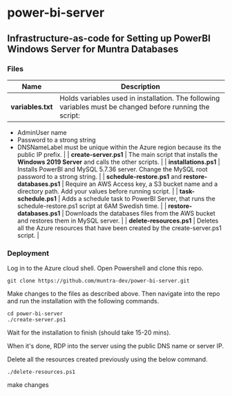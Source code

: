 # power-bi-server
## Infrastructure-as-code for Setting up PowerBI Windows Server for Muntra Databases

### Files
| Name | Description |
| ---- | ----------- |
| **variables.txt**  | Holds variables used in installation. The following variables must be changed before running the script:
   - AdminUser name
   - Password to a strong string
   - DNSNameLabel must be unique within the Azure region because its the public IP prefix. |
| **create-server.ps1**  | The main script that installs the **Windows 2019 Server** and calls the other scripts. |
| **installations.ps1**  | Installs PowerBI and MySQL 5.7.36 server. Change the MySQL root password to a strong string. |
| **schedule-restore.ps1**  and **restore-databases.ps1** | Require an AWS Access key, a S3 bucket name and a directory path. Add your values before running script. |
| **task-schedule.ps1**  | Adds a schedule task to PowerBI Server, that runs the schedule-restore.ps1 script at 6AM Swedish time. |
| **restore-databases.ps1**  | Downloads the databases files from the AWS bucket and restores them in MySQL server. |
| **delete-resources.ps1**  | Deletes all the Azure resources that have been created by the create-server.ps1 script. |

### Deployment

Log in to the Azure cloud shell. Open Powershell and clone this repo.

```
git clone https://github.com/muntra-dev/power-bi-server.git
```

Make changes to the files as described above. Then navigate into the repo and run the installation with the following commands.

```
cd power-bi-server
./create-server.ps1
```

Wait for the installation to finish (should take 15-20 mins).

When it's done, RDP into the server using the public DNS name or server IP.

Delete all the resources created previously using the below command.

```
./delete-resources.ps1

```

make changes
